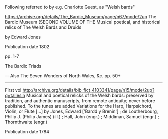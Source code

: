 Following referred to by e.g. Charlotte Guest, as "Welsh bards"

https://archive.org/details/The_Bardic_Museum/page/n67/mode/2up
The Bardic Museum (SECOND VOLUME OF THE Musical poetical, and historical relics of The Welsh Bards and Druids

by Edward Jones

Publication date 1802

pp. 1-7

The Bardic Triads



--
Also The Seven Wonders of North Wales, &c. pp. 50+


---

First vol
http://archive.org/details/bib_fict_4103341/page/n15/mode/2up?q=taliesin
Musical and poetical relicks of the Welsh bards: preserved by tradition, and authentic manuscripts, from remote antiquity; never before published. To the tunes are added Variations for the Harp, Harpsichord, Violin, or Flute [...]
by Jones, Edward ['Bardd y Brenin'] ; de Loutherbourg, Philip J. (Philip James) (ill.) ; Hall, John (engr.) ; Middiman, Samuel (engr.) ; Thornthwaite (engr.)

Publication date 1784